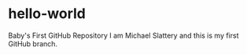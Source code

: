 # hello-world
Baby's First GitHub Repository
I am Michael Slattery and this is my first GitHub branch.
